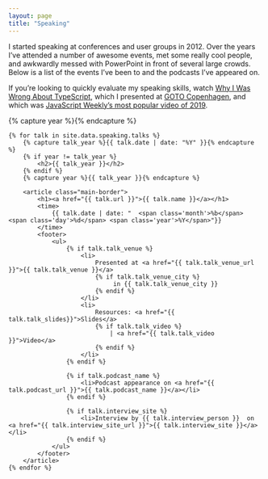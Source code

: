 ```yaml
---
layout: page
title: "Speaking"
---
```


I started speaking at conferences and user groups in 2012. Over the years I’ve attended a number of awesome events, met some really cool people, and awkwardly messed with PowerPoint in front of several large crowds. Below is a list of the events I’ve been to and the podcasts I’ve appeared on.

If you’re looking to quickly evaluate my speaking skills, watch [Why I Was Wrong About TypeScript](https://www.youtube.com/watch?v=AQOEZVG2WY0), which I presented at [GOTO Copenhagen](https://gotocph.com/2018), and which was [JavaScript Weekly’s most popular video of 2019](https://javascriptweekly.com/issues/469).

<div class="blog-archives">
	{% capture year %}{% endcapture %}

	{% for talk in site.data.speaking.talks %}
		{% capture talk_year %}{{ talk.date | date: "%Y" }}{% endcapture %}
		{% if year != talk_year %}
			<h2>{{ talk_year }}</h2>
		{% endif %}
		{% capture year %}{{ talk_year }}{% endcapture %}

		<article class="main-border">
			<h1><a href="{{ talk.url }}">{{ talk.name }}</a></h1>
			<time>
				{{ talk.date | date: "	<span class='month'>%b</span> <span class='day'>%d</span> <span class='year'>%Y</span>"}}
			</time>
			<footer>
				<ul>
					{% if talk.talk_venue %}
						<li>
							Presented at <a href="{{ talk.talk_venue_url }}">{{ talk.talk_venue }}</a>
							{% if talk.talk_venue_city %}
								 in {{ talk.talk_venue_city }}
							{% endif %}
						</li>
						<li>
							Resources: <a href="{{ talk.talk_slides}}">Slides</a>
							{% if talk.talk_video %}
								| <a href="{{ talk.talk_video }}">Video</a>
							{% endif %}
						</li>
					{% endif %}

					{% if talk.podcast_name %}
						<li>Podcast appearance on <a href="{{ talk.podcast_url }}">{{ talk.podcast_name }}</a></li>
					{% endif %}

					{% if talk.interview_site %}
						<li>Interview by {{ talk.interview_person }}  on <a href="{{ talk.interview_site_url }}">{{ talk.interview_site }}</a></li>
					{% endif %}
				</ul>
			</footer>
		</article>
	{% endfor %}
</div>
